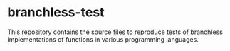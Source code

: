 # branchless-test
This repository contains the source files to reproduce tests of branchless implementations of functions in various programming languages.
